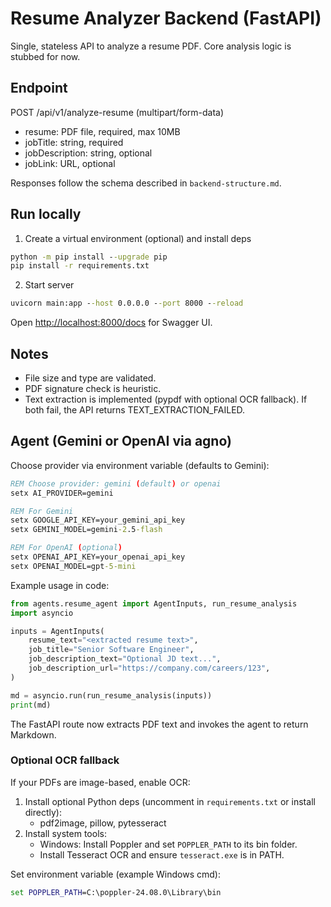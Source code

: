 # Resume Analyzer Backend (FastAPI)

Single, stateless API to analyze a resume PDF. Core analysis logic is stubbed for now.

## Endpoint

POST /api/v1/analyze-resume (multipart/form-data)

- resume: PDF file, required, max 10MB
- jobTitle: string, required
- jobDescription: string, optional
- jobLink: URL, optional

Responses follow the schema described in `backend-structure.md`.

## Run locally

1. Create a virtual environment (optional) and install deps

```cmd
python -m pip install --upgrade pip
pip install -r requirements.txt
```

2. Start server

```cmd
uvicorn main:app --host 0.0.0.0 --port 8000 --reload
```

Open <http://localhost:8000/docs> for Swagger UI.

## Notes

- File size and type are validated.
- PDF signature check is heuristic.
- Text extraction is implemented (pypdf with optional OCR fallback). If both fail, the API returns TEXT_EXTRACTION_FAILED.

## Agent (Gemini or OpenAI via agno)

Choose provider via environment variable (defaults to Gemini):

```cmd
REM Choose provider: gemini (default) or openai
setx AI_PROVIDER=gemini

REM For Gemini
setx GOOGLE_API_KEY=your_gemini_api_key
setx GEMINI_MODEL=gemini-2.5-flash

REM For OpenAI (optional)
setx OPENAI_API_KEY=your_openai_api_key
setx OPENAI_MODEL=gpt-5-mini
```

Example usage in code:

```python
from agents.resume_agent import AgentInputs, run_resume_analysis
import asyncio

inputs = AgentInputs(
	resume_text="<extracted resume text>",
	job_title="Senior Software Engineer",
	job_description_text="Optional JD text...",
	job_description_url="https://company.com/careers/123",
)

md = asyncio.run(run_resume_analysis(inputs))
print(md)
```

The FastAPI route now extracts PDF text and invokes the agent to return Markdown.

### Optional OCR fallback

If your PDFs are image-based, enable OCR:

1. Install optional Python deps (uncomment in `requirements.txt` or install directly):
   - pdf2image, pillow, pytesseract
2. Install system tools:
   - Windows: Install Poppler and set `POPPLER_PATH` to its bin folder.
   - Install Tesseract OCR and ensure `tesseract.exe` is in PATH.

Set environment variable (example Windows cmd):

```cmd
set POPPLER_PATH=C:\poppler-24.08.0\Library\bin
```
